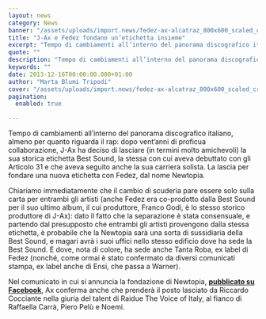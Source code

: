 ```yaml
---
layout: news
category: News
banner: "/assets/uploads/import.news/fedez-ax-alcatraz_800x600_scaled_cropp.jpg"
title: "J-Ax e Fedez fondano un’etichetta insieme"
excerpt: "Tempo di cambiamenti all’interno del panorama discografico italiano, almeno per quanto riguarda il rap: dopo vent’anni di proficua collaborazione, J-Ax ha deciso di lasciare (in termini molto amichevoli) la sua storica etichetta Best Sound, la stessa con cui aveva debuttato con gli Articolo 31 e che aveva seguito anche la sua carriera solista. La lascia [&hellip"
quote: ""
description: "Tempo di cambiamenti all’interno del panorama discografico italiano, almeno per quanto riguarda il rap: dopo vent’anni di proficua collaborazione, J-Ax ha deciso di lasciare (in termini molto amichevoli) la sua storica etichetta Best Sound, la stessa con cui aveva debuttato con gli Articolo 31 e che aveva seguito anche la sua carriera solista. La lascia [&hellip"
keywords: ""
date: 2013-12-16T00:00:00.000+01:00
author: "Marta Blumi Tripodi"
cover: "/assets/uploads/import.news/fedez-ax-alcatraz_800x600_scaled_cropp.jpg"
pagination:
  enabled: true

---
```


[](https://hotmc.com/j-ax-e-fedez-fondano-unetichetta-insieme/fedez-ax-alcatraz%5F800x600%5Fscaled%5Fcropp/)

Tempo di cambiamenti all’interno del panorama discografico italiano, almeno per quanto riguarda il rap: dopo vent’anni di proficua collaborazione, J-Ax ha deciso di lasciare (in termini molto amichevoli) la sua storica etichetta Best Sound, la stessa con cui aveva debuttato con gli Articolo 31 e che aveva seguito anche la sua carriera solista. La lascia per fondare una nuova etichetta con Fedez, dal nome Newtopia.

Chiariamo immediatamente che il cambio di scuderia pare essere solo sulla carta per entrambi gli artisti (anche Fedez era co-prodotto dalla Best Sound per il suo ultimo album, il cui produttore, Franco Godi, è lo stesso storico produttore di J-Ax): dato il fatto che la separazione è stata consensuale, e partendo dal presupposto che entrambi gli artisti provengono dalla stessa etichetta, è probabile che la Newtopia sarà una sorta di sussidiaria della Best Sound, e magari avrà i suoi uffici nello stesso edificio dove ha sede la Best Sound. E dove, nota di colore, ha sede anche Tanta Roba, ex label di Fedez (nonché, come ormai è stato confermato da diversi comunicati stampa, ex label anche di Ensi, che passa a Warner).

Nel comunicato in cui si annuncia la fondazione di Newtopia, [**pubblicato su Facebook**](https://www.facebook.com/jaxofficial/posts/10151903707212968 "https://www.facebook.com/jaxofficial/posts/10151903707212968"), Ax conferma anche che prenderà il posto lasciato da Riccardo Cocciante nella giuria del talent di Raidue The Voice of Italy, al fianco di Raffaella Carrà, Piero Pelù e Noemi.